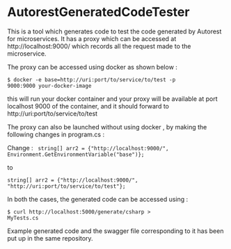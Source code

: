 # AutorestGeneratedCodeTester
This is a tool which generates code to test the code generated by Autorest for microservices.
It has a proxy which can be accessed at http://localhost:9000/ which records all the request made to the microservice.

The proxy can be accessed using docker as shown below : 

<code>$ docker -e base=http://uri:port/to/service/to/test -p 9000:9000 your-docker-image</code>

this will run your docker container and your proxy will be available at port localhost 9000 of the container, and it should forward to http://uri:port/to/service/to/test

The proxy can also be launched without using docker , by making the following changes in program.cs :
 
 Change : <code> string[] arr2 = {"http://localhost:9000/", Environment.GetEnvironmentVariable("base")}; </code>
 
 to
 
 <code>string[] arr2 = {"http://localhost:9000/", "http://uri:port/to/service/to/test"};</code>
 
 In both the cases, the generated code can be accessed using :
 
 <code>$ curl http://localhost:5000/generate/csharp > MyTests.cs</code>
 
 Example generated code and the swagger file corresponding to it has been put up in the same repository.
